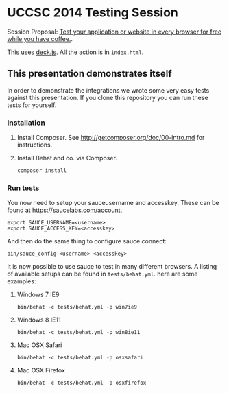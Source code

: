 # UCCSC 2014 Testing Session

Session Proposal: [Test your application or website in every browser for free while you have coffee.](https://uccsc.ucsf.edu/session/test-your-application-or-website-every-browser-free-while-you-have-coffee).

This uses [deck.js](http://imakewebthings.github.com/deck.js/docs). All the action is in `index.html`.

## This presentation demonstrates itself

In order to demonstrate the integrations we wrote some very easy tests against this presentation.  If you clone this repository you can run these tests for yourself.

### Installation
1. Install Composer. See http://getcomposer.org/doc/00-intro.md for instructions.
2. Install Behat and co. via Composer.

    `composer install`

### Run tests

You now need to setup your sauceusername and accesskey.  These can be found at https://saucelabs.com/account.

    export SAUCE_USERNAME=<username>
    export SAUCE_ACCESS_KEY=<accesskey>

And then do the same thing to configure sauce connect:

    bin/sauce_config <username> <accesskey>

It is now possible to use sauce to test in many different browsers.  A listing of available setups can be found in `tests/behat.yml`.
here are some examples:

1. Windows 7 IE9

    `bin/behat -c tests/behat.yml -p win7ie9`

2. Windows 8 IE11

    `bin/behat -c tests/behat.yml -p win8ie11`

3. Mac OSX Safari

    `bin/behat -c tests/behat.yml -p osxsafari`

4. Mac OSX Firefox

    `bin/behat -c tests/behat.yml -p osxfirefox`
